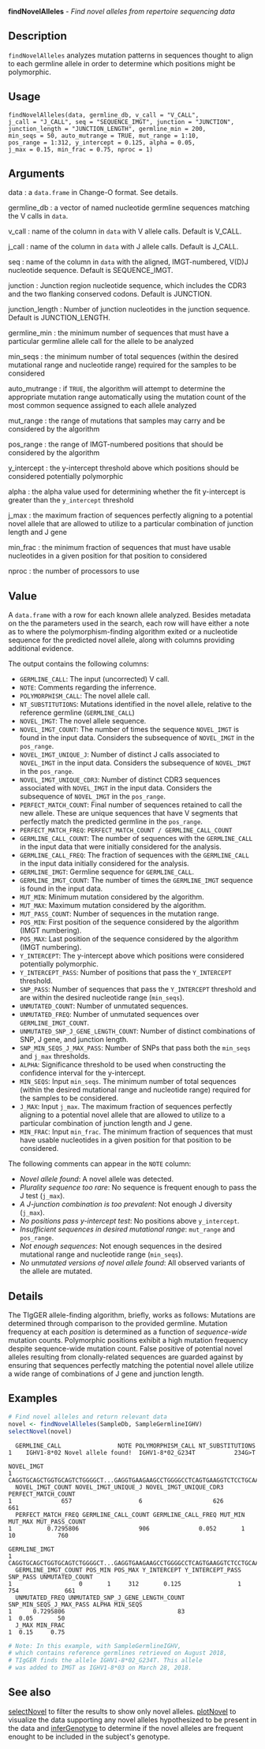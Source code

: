 **findNovelAlleles** - *Find novel alleles from repertoire sequencing data*

Description
--------------------

`findNovelAlleles` analyzes mutation patterns in sequences thought to
align to each germline allele in order to determine which positions
might be polymorphic.


Usage
--------------------
```
findNovelAlleles(data, germline_db, v_call = "V_CALL",
j_call = "J_CALL", seq = "SEQUENCE_IMGT", junction = "JUNCTION",
junction_length = "JUNCTION_LENGTH", germline_min = 200,
min_seqs = 50, auto_mutrange = TRUE, mut_range = 1:10,
pos_range = 1:312, y_intercept = 0.125, alpha = 0.05,
j_max = 0.15, min_frac = 0.75, nproc = 1)
```

Arguments
-------------------

data
:   a `data.frame` in Change-O format. See details.

germline_db
:   a vector of named nucleotide germline sequences
matching the V calls in `data`.

v_call
:   name of the column in `data` with V allele calls. 
Default is V_CALL.

j_call
:   name of the column in `data` with J allele calls. 
Default is J_CALL.

seq
:   name of the column in `data` with the 
aligned, IMGT-numbered, V(D)J nucleotide sequence.
Default is SEQUENCE_IMGT.

junction
:   Junction region nucleotide sequence, which includes
the CDR3 and the two flanking conserved codons. Default
is JUNCTION.

junction_length
:   Number of junction nucleotides in the junction sequence.
Default is JUNCTION_LENGTH.

germline_min
:   the minimum number of sequences that must have a
particular germline allele call for the allele to
be analyzed

min_seqs
:   the minimum number of total sequences (within the
desired mutational range and nucleotide range)
required for the samples to be considered

auto_mutrange
:   if `TRUE`, the algorithm will attempt to
determine the appropriate mutation range
automatically using the mutation count of the most
common sequence assigned to each allele analyzed

mut_range
:   the range of mutations that samples may carry and
be considered by the algorithm

pos_range
:   the range of IMGT-numbered positions that should be
considered by the algorithm

y_intercept
:   the y-intercept threshold above which positions should be
considered potentially polymorphic

alpha
:   the alpha value used for determining whether the 
fit y-intercept is greater than the `y_intercept`
threshold

j_max
:   the maximum fraction of sequences perfectly aligning
to a potential novel allele that are allowed to
utilize to a particular combination of junction
length and J gene

min_frac
:   the minimum fraction of sequences that must have
usable nucleotides in a given position for that
position to considered

nproc
:   the number of processors to use




Value
-------------------

A `data.frame` with a row for each known allele analyzed.
Besides metadata on the the parameters used in the search, each row will have
either a note as to where the polymorphism-finding algorithm exited or a
nucleotide sequence for the predicted novel allele, along with columns providing
additional evidence.

The output contains the following columns:

+  `GERMLINE_CALL`: The input (uncorrected) V call.
+  `NOTE`: Comments regarding the inferrence.
+  `POLYMORPHISM_CALL`: The novel allele call.
+  `NT_SUBSTITUTIONS`: Mutations identified in the novel allele, relative
to the reference germline (`GERMLINE_CALL`)
+  `NOVEL_IMGT`: The novel allele sequence.
+  `NOVEL_IMGT_COUNT`:  The number of times the sequence `NOVEL_IMGT` 
is found in the input data. Considers the subsequence of `NOVEL_IMGT` 
in the `pos_range`.
+  `NOVEL_IMGT_UNIQUE_J`: Number of distinct J calls associated to `NOVEL_IMGT` 
in the input data. Considers the subsequence of `NOVEL_IMGT` in the `pos_range`.       
+  `NOVEL_IMGT_UNIQUE_CDR3`: Number of distinct CDR3 sequences associated
with `NOVEL_IMGT` in the input data. Considers the subsequence of `NOVEL_IMGT` 
in the `pos_range`.                                              
+  `PERFECT_MATCH_COUNT`: Final number of sequences retained to call the new 
allele. These are unique sequences that have V segments that perfectly match 
the predicted germline in the `pos_range`.
+  `PERFECT_MATCH_FREQ`: `PERFECT_MATCH_COUNT / GERMLINE_CALL_COUNT`
+  `GERMLINE_CALL_COUNT`: The number of sequences with the `GERMLINE_CALL` 
in the input data that were initially considered for the analysis.
+  `GERMLINE_CALL_FREQ`: The fraction of sequences with the `GERMLINE_CALL` 
in the input data initially considered for the analysis.              
+  `GERMLINE_IMGT`: Germline sequence for `GERMLINE_CALL`.
+  `GERMLINE_IMGT_COUNT`: The number of times the `GERMLINE_IMGT` 
sequence is found in the input data.
+  `MUT_MIN`: Minimum mutation considered by the algorithm.
+  `MUT_MAX`: Maximum mutation considered by the algorithm.
+  `MUT_PASS_COUNT`: Number of sequences in the mutation range.
+  `POS_MIN`: First position of the sequence considered by the algorithm (IMGT numbering).
+  `POS_MAX`: Last position of the sequence considered by the algorithm (IMGT numbering).
+  `Y_INTERCEPT`: The y-intercept above which positions were considered 
potentially polymorphic.
+  `Y_INTERCEPT_PASS`: Number of positions that pass the `Y_INTERCEPT` threshold.
+  `SNP_PASS`: Number of sequences that pass the `Y_INTERCEPT` threshold and are
within the desired nucleotide range (`min_seqs`).
+  `UNMUTATED_COUNT`: Number of unmutated sequences.
+  `UNMUTATED_FREQ`: Number of unmutated sequences over `GERMLINE_IMGT_COUNT`.
+  `UNMUTATED_SNP_J_GENE_LENGTH_COUNT`: Number of distinct combinations
of SNP, J gene, and junction length.     
+  `SNP_MIN_SEQS_J_MAX_PASS`: Number of SNPs that pass both the `min_seqs` 
and `j_max` thresholds.
+  `ALPHA`: Significance threshold to be used when constructing the 
confidence interval for the y-intercept.
+  `MIN_SEQS`: Input `min_seqs`. The minimum number of total sequences 
(within the desired mutational range and nucleotide range) required 
for the samples to be considered.
+  `J_MAX`: Input `j_max`. The maximum fraction of sequences perfectly 
aligning to a potential novel allele that are allowed to utilize to a particular 
combination of junction length and J gene.
+  `MIN_FRAC`: Input `min_frac`. The minimum fraction of sequences that must
have usable nucleotides in a given position for that position to be considered.


The following comments can appear in the `NOTE` column:


+  *Novel allele found*: A novel allele was detected.
+  *Plurality sequence too rare*: No sequence is frequent enough to pass 
the J test (`j_max`).
+  *A J-junction combination is too prevalent*: Not enough J diversity (`j_max`).
+  *No positions pass y-intercept test*: No positions above `y_intercept`.
+  *Insufficient sequences in desired mutational range*: 
`mut_range` and `pos_range`.
+  *Not enough sequences*: Not enough sequences in the desired mutational 
range and nucleotide range (`min_seqs`).
+  *No unmutated versions of novel allele found*: All observed variants of the 
allele are mutated.



Details
-------------------

The TIgGER allele-finding algorithm, briefly, works as follows:
Mutations are determined through comparison to the provided germline.
Mutation frequency at each *position* is determined as a function of
*sequence-wide* mutation counts. Polymorphic positions exhibit a high
mutation frequency despite sequence-wide mutation count. False positive of
potential novel alleles resulting from clonally-related sequences are guarded
against by ensuring that sequences perfectly matching the potential novel
allele utilize a wide range of combinations of J gene and junction length.



Examples
-------------------

```R
# Find novel alleles and return relevant data
novel <- findNovelAlleles(SampleDb, SampleGermlineIGHV)
selectNovel(novel)

```


```
  GERMLINE_CALL                NOTE POLYMORPHISM_CALL NT_SUBSTITUTIONS
1    IGHV1-8*02 Novel allele found!  IGHV1-8*02_G234T           234G>T
                                                                                                                                                                                                                                                                                                                        NOVEL_IMGT
1 CAGGTGCAGCTGGTGCAGTCTGGGGCT...GAGGTGAAGAAGCCTGGGGCCTCAGTGAAGGTCTCCTGCAAGGCTTCTGGATACACCTTC............ACCAGCTATGATATCAACTGGGTGCGACAGGCCACTGGACAAGGGCTTGAGTGGATGGGATGGATGAACCCTAAC......AGTGGTAACACAGGCTATGCACAGAAGTTCCAG...GGCAGAGTCACCATTACCAGGAACACCTCCATAAGCACAGCCTACATGGAGCTGAGCAGCCTGAGATCTGAGGACACGGCCGTGTATTACTGTGCGAGAGG
  NOVEL_IMGT_COUNT NOVEL_IMGT_UNIQUE_J NOVEL_IMGT_UNIQUE_CDR3 PERFECT_MATCH_COUNT
1              657                   6                    626                 661
  PERFECT_MATCH_FREQ GERMLINE_CALL_COUNT GERMLINE_CALL_FREQ MUT_MIN MUT_MAX MUT_PASS_COUNT
1          0.7295806                 906              0.052       1      10            760
                                                                                                                                                                                                                                                                                                                     GERMLINE_IMGT
1 CAGGTGCAGCTGGTGCAGTCTGGGGCT...GAGGTGAAGAAGCCTGGGGCCTCAGTGAAGGTCTCCTGCAAGGCTTCTGGATACACCTTC............ACCAGCTATGATATCAACTGGGTGCGACAGGCCACTGGACAAGGGCTTGAGTGGATGGGATGGATGAACCCTAAC......AGTGGTAACACAGGCTATGCACAGAAGTTCCAG...GGCAGAGTCACCATGACCAGGAACACCTCCATAAGCACAGCCTACATGGAGCTGAGCAGCCTGAGATCTGAGGACACGGCCGTGTATTACTGTGCGAGAGG
  GERMLINE_IMGT_COUNT POS_MIN POS_MAX Y_INTERCEPT Y_INTERCEPT_PASS SNP_PASS UNMUTATED_COUNT
1                   0       1     312       0.125                1      754             661
  UNMUTATED_FREQ UNMUTATED_SNP_J_GENE_LENGTH_COUNT SNP_MIN_SEQS_J_MAX_PASS ALPHA MIN_SEQS
1      0.7295806                                83                       1  0.05       50
  J_MAX MIN_FRAC
1  0.15     0.75

```


```R
# Note: In this example, with SampleGermlineIGHV,
# which contains reference germlines retrieved on August 2018,
# TIgGER finds the allele IGHV1-8*02_G234T. This allele
# was added to IMGT as IGHV1-8*03 on March 28, 2018.
```



See also
-------------------

[selectNovel](selectNovel.md) to filter the results to show only novel alleles.
[plotNovel](plotNovel.md) to visualize the data supporting any
novel alleles hypothesized to be present in the data and
[inferGenotype](inferGenotype.md) to determine if the novel alleles are frequent
enought to be included in the subject's genotype.



